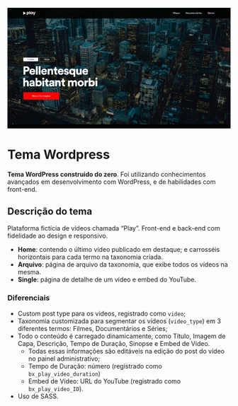 ![Screenshot](https://github.com/Buildbox-ItSolutions/wordpress-developer-challenge/blob/main/wp-content/themes/desafio-wp/screenshot.png?raw=true)

# Tema Wordpress

**Tema WordPress construído do zero**. Foi utilizando conhecimentos avançados em desenvolvimento com WordPress, e de habilidades com front-end.

## Descrição do tema

Plataforma fictícia de vídeos chamada “Play”.
Front-end e back-end com fidelidade ao design e responsivo.

-  **Home**: contendo o último vídeo publicado em destaque; e carrosséis horizontais para cada termo na taxonomia criada.
-  **Arquivo**: página de arquivo da taxonomia, que exibe todos os vídeos na mesma.
-  **Single**: página de detalhe de um vídeo e embed do YouTube.

### Diferenciais

-  Custom post type para os vídeos, registrado como `video`;
-  Taxonomia customizada para segmentar os vídeos (`video_type`) em 3 diferentes termos: Filmes, Documentários e Séries;
-  Todo o conteúdo é carregado dinamicamente, como Título, Imagem de Capa, Descrição, Tempo de Duração, Sinopse e Embed de Vídeo.
   -  Todas essas informações são editáveis na edição do post do vídeo no painel administrativo;
   -  Tempo de Duração: número (registrado como `bx_play_video_duration`)
   -  Embed de Vídeo: URL do YouTube (registrado como `bx_play_video_ID`).
-  Uso de SASS.
